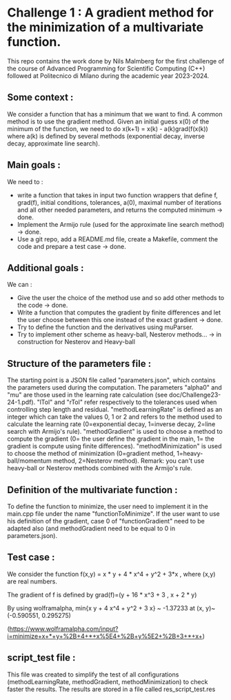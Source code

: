 # Challenge 1 : A gradient method for the minimization of a multivariate function.

This repo contains the work done by Nils Malmberg for the first challenge of the course of Advanced Programming for Scientific Computing (C++) followed at Politecnico di Milano during the academic year 2023-2024.

## Some context :
We consider a function that has a minimum that we want to find. A common method is to use the gradient method. Given an initial guess x(0) of the minimum of the function, we need to do x(k+1) = x(k) - a(k)grad(f(x(k)) where a(k) is defined by several methods (exponential decay, inverse decay, approximate line search).

## Main goals :
We need to :
- write a function that takes in input two function wrappers that define f, grad(f), initial conditions, tolerances, a(0), maximal number of iterations and all other needed parameters, and returns the computed minimum -> done.
- Implement the Armijo rule (used for the approximate line search method) -> done.
- Use a git repo, add a README.md file, create a Makefile, comment the code and prepare a test case -> done.

## Additional goals :
We can :
- Give the user the choice of the method use and so add other methods to the code -> done.
- Write a function that computes the gradient by finite differences and let the user choose between this one instead of the exact gradient -> done.
- Try to define the function and the derivatives using muParser.
- Try to implement other scheme as heavy-ball, Nesterov methods... -> in construction for Nesterov and Heavy-ball

## Structure of the parameters file :
The starting point is a JSON file called "parameters.json", which contains the parameters used during the computation. The parameters "alpha0" and "mu" are those used in the learning rate calculation (see doc/Challenge23-24-1.pdf). "lTol" and "rTol" refer respectively to the tolerances used when controlling step length and residual. "methodLearningRate" is defined as an integer which can take the values 0, 1 or 2 and refers to the method used to calculate the learning rate (0=exponential decay, 1=inverse decay, 2=line search with Armijo's rule). "methodGradient" is used to choose a method to compute the gradient (0= the user define the gradient in the main, 1= the gradient is compute using finite differences). "methodMinimization" is used to choose the method of minimization (0=gradient method, 1=heavy-ball/momentum method, 2=Nesterov method).
Remark: you can't use heavy-ball or Nesterov methods combined with the Armijo's rule.

## Definition of the multivariate function :
To define the function to minimize, the user need to implement it in the main.cpp file under the name "functionToMinimize". If the user want to use his definition of the gradient, case 0 of "functionGradient" need to be adapted also (and methodGradient need to be equal to 0 in parameters.json). 

## Test case :
We consider the function f(x,y) = x * y + 4 * x^4 + y^2 + 3*x , where (x,y) are real numbers.

The gradient of f is defined by grad(f)=(y + 16 * x^3 + 3 , x + 2 * y)

By using wolframalpha, min{x y + 4 x^4 + y^2 + 3 x} ~ -1.37233 at (x, y)~(-0.590551, 0.295275)

(https://www.wolframalpha.com/input?i=minimize+x+*+y+%2B+4+*+x%5E4+%2B+y%5E2+%2B+3+*+x+)

## script_test file :
This file was created to simplify the test of all configurations (methodLearningRate, methodGradient, methodMinimization) to check faster the results. The results are stored in a file called res_script_test.res